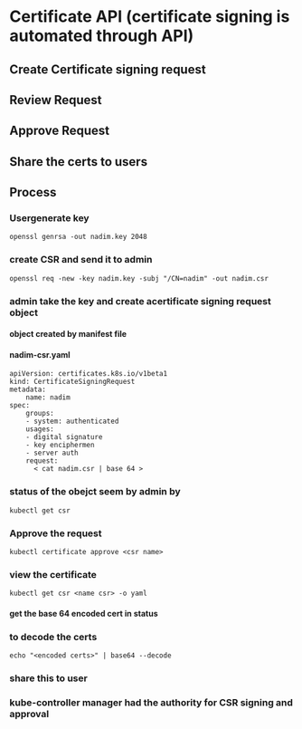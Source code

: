 # Certificate API (certificate signing is automated through API)
## Create Certificate signing request
## Review Request
## Approve Request
## Share the certs to users
## Process
### Usergenerate key
```
openssl genrsa -out nadim.key 2048
```
### create CSR and send it to admin
```
openssl req -new -key nadim.key -subj "/CN=nadim" -out nadim.csr
```
### admin take the key and create acertificate signing request object
#### object created by manifest file
#### nadim-csr.yaml
```
apiVersion: certificates.k8s.io/v1beta1
kind: CertificateSigningRequest
metadata:
    name: nadim
spec:
    groups:
    - system: authenticated
    usages:
    - digital signature
    - key enciphermen
    - server auth
    request:
      < cat nadim.csr | base 64 >
```
### status of the obejct seem by admin by
```
kubectl get csr
```
### Approve the request
```
kubectl certificate approve <csr name> 
```
### view the certificate
```
kubectl get csr <name csr> -o yaml
```
#### get the base 64 encoded cert in status
### to decode the certs
```
echo "<encoded certs>" | base64 --decode
```
### share this to user
### kube-controller manager had the authority for CSR signing and approval